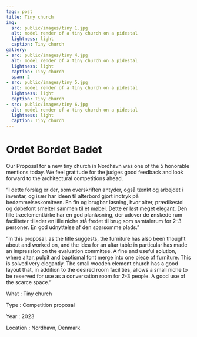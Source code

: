 ```yaml
---
tags: post
title: Tiny church
img:
  src: public/images/tiny 1.jpg
  alt: model render of a tiny church on a pidestal
  lightness: light
  caption: Tiny church
gallery:
- src: public/images/tiny 4.jpg
  alt: model render of a tiny church on a pidestal
  lightness: light
  caption: Tiny church
  span: 2
- src: public/images/tiny 5.jpg
  alt: model render of a tiny church on a pidestal
  lightness: light
  caption: Tiny church
- src: public/images/tiny 6.jpg
  alt: model render of a tiny church on a pidestal
  lightness: light
  caption: Tiny church
---
```

# Ordet Bordet Badet

Our Proposal for a new tiny church in Nordhavn was one of the 5 honorable mentions today. We feel gratitude for the judges good feedback and look forward to the architectural competitions ahead.

“I dette forslag er der, som overskriften antyder, også tænkt og arbejdet i inventar, og især har ideen til alterbord gjort indtryk på bedømmelseskomiteen. En fin og brugbar løsning, hvor alter, prædikestol og døbefont smelter sammen til et møbel. Dette er løst meget elegant. Den lille træelementkirke har en god planløsning, der udover de ønskede rum faciliteter tillader en lille niche stå fredet til brug som samtalerum for 2-3 personer. En god udnyttelse af den sparsomme plads.”

”In this proposal, as the title suggests, the furniture has also been thought about and worked on, and the idea for an altar table in particular has made an impression on the evaluation committee. A fine and useful solution, where altar, pulpit and baptismal font merge into one piece of furniture. This is solved very elegantly. The small wooden element church has a good layout that, in addition to the desired room facilities, allows a small niche to be reserved for use as a conversation room for 2-3 people. A good use of the scarce space.”

What
: Tiny church

Type
: Competition proposal

Year
: 2023

Location
: Nordhavn, Denmark